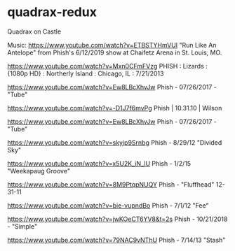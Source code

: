 # quadrax-redux
Quadrax on Castle

Music:
https://www.youtube.com/watch?v=ETBSTYHmVUI
"Run Like An Antelope" from Phish's 6/12/2019 show at Chaifetz Arena in St. Louis, MO. 

https://www.youtube.com/watch?v=Mxn0CFmFVzg
PHISH : Lizards : {1080p HD} : Northerly Island : Chicago, IL : 7/21/2013

https://www.youtube.com/watch?v=Ew8LBcXhvJw
Phish - 07/26/2017 - "Tube"

https://www.youtube.com/watch?v=-D1J7f6mvPg
Phish | 10.31.10 | Wilson

https://www.youtube.com/watch?v=Ew8LBcXhvJw
Phish - 07/26/2017 - "Tube"

https://www.youtube.com/watch?v=skyip9Srnbg
Phish - 8/29/12 "Divided Sky"

https://www.youtube.com/watch?v=x5U2K_iN_lU
Phish - 1/2/15 "Weekapaug Groove"

https://www.youtube.com/watch?v=8M9PtqpNUQY
Phish - "Fluffhead" 12-31-11

https://www.youtube.com/watch?v=bie-vupndBo
Phish - 7/1/12 "Fee"

https://www.youtube.com/watch?v=jwKOeCT6YV8&t=2s
Phish - 10/21/2018 - "Simple"

https://www.youtube.com/watch?v=79NAC9vNThU
Phish - 7/14/13 "Stash"
